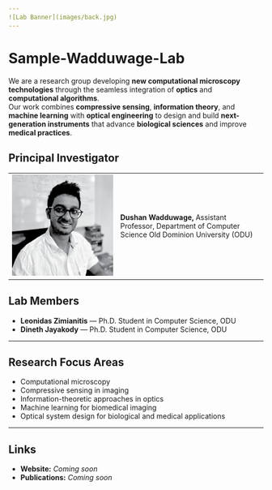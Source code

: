 ```yaml
---
![Lab Banner](images/back.jpg)
---
```

# Sample-Wadduwage-Lab

We are a research group developing **new computational microscopy technologies** through the seamless integration of **optics** and **computational algorithms**.  
Our work combines **compressive sensing**, **information theory**, and **machine learning** with **optical engineering** to design and build **next-generation instruments** that advance **biological sciences** and improve **medical practices**.

## Principal Investigator

<table>
<tr>
<td width="200">
<img src="images/dushan.png" alt="Dushan Wadduwage" width="200">
</td>
<td>
<strong>Dushan Wadduwage, </strong>  
Assistant Professor, Department of Computer Science  
Old Dominion University (ODU)
</td>
</tr>
</table>


## Lab Members
- **Leonidas Zimianitis** — Ph.D. Student in Computer Science, ODU  
- **Dineth Jayakody** — Ph.D. Student in Computer Science, ODU  

---

## Research Focus Areas
- Computational microscopy  
- Compressive sensing in imaging  
- Information-theoretic approaches in optics  
- Machine learning for biomedical imaging  
- Optical system design for biological and medical applications  

---

##  Links
- **Website:** _Coming soon_  
- **Publications:** _Coming soon_  
